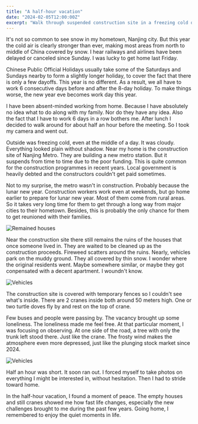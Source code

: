 ```yaml
---
title: "A half-hour vacation"
date: "2024-02-05T12:00:00Z"
excerpt: "Walk through suspended construction site in a freezing cold day."
---
```


It's not so common to see snow in my hometown, Nanjing city. But this year the cold air is clearly stronger than ever, making most areas from north to middle of China covered by snow. I hear railways and airlines have been delayed or canceled since Sunday. I was lucky to get home last Friday.

Chinese Public Official Holidays usually take some of the Saturdays and Sundays nearby to form a slightly longer holiday, to cover the fact that there is only a few dayoffs. This year is no different. As a result, we all have to work 6 consecutive days before and after the 8-day holiday. To make things worse, the new year eve becomes work day this year.

I have been absent-minded working from home. Because I have absolutely no idea what to do along with my family. Nor do they have any idea. Also the fact that I have to work 6 days in a row bothers me. After lunch I decided to walk around for about half an hour before the meeting. So I took my camera and went out.

Outside was freezing cold, even at the middle of a day. It was cloudy. Everything looked plain without shadow. Near my home is the construction site of Nanjing Metro. They are building a new metro station. But it suspends from time to time due to the poor funding. This is quite common for the construction programmes in recent years. Local government is heavily debted and the constructors couldn't get paid sometimes.

Not to my surprise, the metro wasn't in construction. Probably because the lunar new year. Construction workers work even at weekends, but go home earlier to prepare for lunar new year. Most of them come from rural areas. So it takes very long time for them to get through a long way from major cities to their hometown. Besides, this is probably the only chance for them to get reunioned with their families.

![Remained houses](/assets/blog/2024-02-05-a-half-hour-vacation/house.webp)

Near the construction site there still remains the ruins of the houses that once someone lived in. They are waited to be cleaned up as the construction proceeds. Fireweed scatters around the ruins. Nearly, vehicles park on the muddy ground. They all covered by thin snow. I wonder where the original residents went. Maybe somewhere similar, or maybe they got conpensated with a decent apartment. I woundn't know.

![Vehicles](/assets/blog/2024-02-05-a-half-hour-vacation/vehicles.webp)

The construction site is covered with temporary fences so I couldn't see what's inside. There are 2 cranes inside both around 50 meters high. One or two turtle doves fly by and rest on the top of crane.

Few buses and people were passing by. The vacancy brought up some loneliness. The loneliness made me feel free. At that particular moment, I was focusing on observing. At one side of the road, a tree with only the trunk left stood there. Just like the crane. The frosty wind makes the atmosphere even more depressed, just like the plunging stock market since 2024.

![Vehicles](/assets/blog/2024-02-05-a-half-hour-vacation/cranes-and-tree.webp)

Half an hour was short. It soon ran out. I forced myself to take photos on everything I might be interested in, without hesitation. Then I had to stride toward home.

In the half-hour vacation, I found a moment of peace. The empty houses and still cranes showed me how fast life changes, especially the new challenges brought to me during the past few years. Going home, I remembered to enjoy the quiet moments in life.